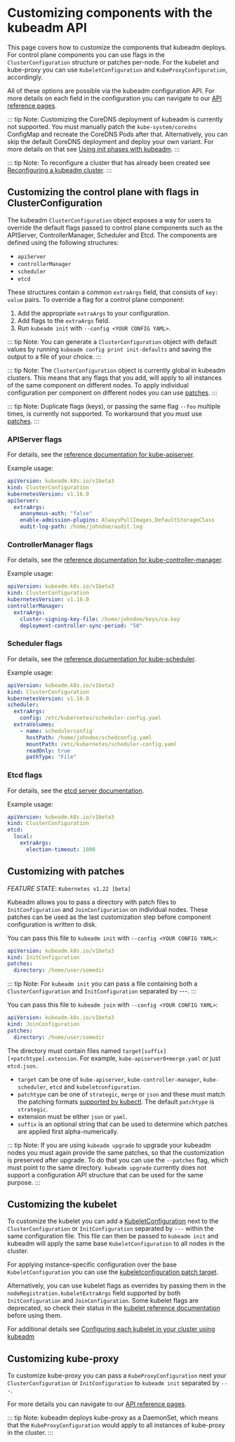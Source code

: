 # Customizing components with the kubeadm API

This page covers how to customize the components that kubeadm deploys. For control plane components you can use flags in the `ClusterConfiguration` structure or patches per-node. For the kubelet and kube-proxy you can use `KubeletConfiguration` and `KubeProxyConfiguration`, accordingly.

All of these options are possible via the kubeadm configuration API. For more details on each field in the configuration you can navigate to our [API reference pages](https://kubernetes.io/docs/reference/config-api/kubeadm-config.v1beta3/).

::: tip Note: 
Customizing the CoreDNS deployment of kubeadm is currently not supported. You must manually patch the `kube-system/coredns` ConfigMap and recreate the CoreDNS Pods after that. Alternatively, you can skip the default CoreDNS deployment and deploy your own variant. For more details on that see [Using init phases with kubeadm](https://kubernetes.io/docs/reference/setup-tools/kubeadm/kubeadm-init/#init-phases).
:::

::: tip Note: 
To reconfigure a cluster that has already been created see [Reconfiguring a kubeadm cluster](https://kubernetes.io/docs/tasks/administer-cluster/kubeadm/kubeadm-reconfigure).
:::

## Customizing the control plane with flags in ClusterConfiguration

The kubeadm `ClusterConfiguration` object exposes a way for users to override the default flags passed to control plane components such as the APIServer, ControllerManager, Scheduler and Etcd. The components are defined using the following structures:

- `apiServer`
- `controllerManager`
- `scheduler`
- `etcd`

These structures contain a common `extraArgs` field, that consists of `key: value` pairs. To override a flag for a control plane component:

1. Add the appropriate `extraArgs` to your configuration.
2. Add flags to the `extraArgs` field.
3. Run `kubeadm init` with `--config <YOUR CONFIG YAML>`.

::: tip Note: 
You can generate a `ClusterConfiguration` object with default values by running `kubeadm config print init-defaults` and saving the output to a file of your choice.
:::

::: tip Note: 
The `ClusterConfiguration` object is currently global in kubeadm clusters. This means that any flags that you add, will apply to all instances of the same component on different nodes. To apply individual configuration per component on different nodes you can use [patches](https://kubernetes.io/docs/setup/production-environment/tools/kubeadm/control-plane-flags/#patches).
:::

::: tip Note: 
Duplicate flags (keys), or passing the same flag `--foo` multiple times, is currently not supported. To workaround that you must use [patches](https://kubernetes.io/docs/setup/production-environment/tools/kubeadm/control-plane-flags/#patches).
:::

### APIServer flags

For details, see the [reference documentation for kube-apiserver](https://kubernetes.io/docs/reference/command-line-tools-reference/kube-apiserver/).

Example usage:

```yaml
apiVersion: kubeadm.k8s.io/v1beta3
kind: ClusterConfiguration
kubernetesVersion: v1.16.0
apiServer:
  extraArgs:
    anonymous-auth: "false"
    enable-admission-plugins: AlwaysPullImages,DefaultStorageClass
    audit-log-path: /home/johndoe/audit.log
```

### ControllerManager flags

For details, see the [reference documentation for kube-controller-manager](https://kubernetes.io/docs/reference/command-line-tools-reference/kube-controller-manager/).

Example usage:

```yaml
apiVersion: kubeadm.k8s.io/v1beta3
kind: ClusterConfiguration
kubernetesVersion: v1.16.0
controllerManager:
  extraArgs:
    cluster-signing-key-file: /home/johndoe/keys/ca.key
    deployment-controller-sync-period: "50"
```

### Scheduler flags

For details, see the [reference documentation for kube-scheduler](https://kubernetes.io/docs/reference/command-line-tools-reference/kube-scheduler/).

Example usage:

```yaml
apiVersion: kubeadm.k8s.io/v1beta3
kind: ClusterConfiguration
kubernetesVersion: v1.16.0
scheduler:
  extraArgs:
    config: /etc/kubernetes/scheduler-config.yaml
  extraVolumes:
    - name: schedulerconfig
      hostPath: /home/johndoe/schedconfig.yaml
      mountPath: /etc/kubernetes/scheduler-config.yaml
      readOnly: true
      pathType: "File"
```

### Etcd flags

For details, see the [etcd server documentation](https://etcd.io/docs/).

Example usage:

```yaml
apiVersion: kubeadm.k8s.io/v1beta3
kind: ClusterConfiguration
etcd:
  local:
    extraArgs:
      election-timeout: 1000
```

## Customizing with patches

*FEATURE STATE*: `Kubernetes v1.22 [beta]`

Kubeadm allows you to pass a directory with patch files to `InitConfiguration` and `JoinConfiguration` on individual nodes. These patches can be used as the last customization step before component configuration is written to disk.

You can pass this file to `kubeadm init` with `--config <YOUR CONFIG YAML>`:

```yaml
apiVersion: kubeadm.k8s.io/v1beta3
kind: InitConfiguration
patches:
  directory: /home/user/somedir
```

::: tip Note: 
For `kubeadm init` you can pass a file containing both a `ClusterConfiguration` and `InitConfiguration` separated by ---.
:::

You can pass this file to `kubeadm join` with `--config <YOUR CONFIG YAML>`:

```yaml
apiVersion: kubeadm.k8s.io/v1beta3
kind: JoinConfiguration
patches:
  directory: /home/user/somedir
```

The directory must contain files named `target[suffix][+patchtype].extension`. For example, `kube-apiserver0+merge.yaml` or just `etcd.json`.

- `target` can be one of `kube-apiserver`, `kube-controller-manager`, `kube-scheduler`, `etcd` and `kubeletconfiguration`.
- `patchtype` can be one of `strategic`, `merge` or `json` and these must match the patching formats [supported by kubectl](https://kubernetes.io/docs/tasks/manage-kubernetes-objects/update-api-object-kubectl-patch). The default `patchtype` is `strategic`.
- extension must be either `json` or `yaml`.
- `suffix` is an optional string that can be used to determine which patches are applied first alpha-numerically.

::: tip Note: 
If you are using `kubeadm upgrade` to upgrade your kubeadm nodes you must again provide the same patches, so that the customization is preserved after upgrade. To do that you can use the `--patches` flag, which must point to the same directory. `kubeadm upgrade` currently does not support a configuration API structure that can be used for the same purpose.
:::

## Customizing the kubelet

To customize the kubelet you can add a [KubeletConfiguration](https://kubernetes.io/docs/reference/config-api/kubelet-config.v1beta1/) next to the `ClusterConfiguration` or `InitConfiguration` separated by `---` within the same configuration file. This file can then be passed to `kubeadm init` and kubeadm will apply the same base `KubeletConfiguration` to all nodes in the cluster.

For applying instance-specific configuration over the base `KubeletConfiguration` you can use the [kubeletconfiguration patch target](https://kubernetes.io/docs/setup/production-environment/tools/kubeadm/control-plane-flags/#patches).

Alternatively, you can use kubelet flags as overrides by passing them in the `nodeRegistration.kubeletExtraArgs` field supported by both `InitConfiguration` and `JoinConfiguration`. Some kubelet flags are deprecated, so check their status in the [kubelet reference documentation](https://kubernetes.io/docs/reference/command-line-tools-reference/kubelet) before using them.

For additional details see [Configuring each kubelet in your cluster using kubeadm](https://kubernetes.io/docs/setup/production-environment/tools/kubeadm/kubelet-integration)

## Customizing kube-proxy

To customize kube-proxy you can pass a `KubeProxyConfiguration` next your `ClusterConfiguration` or `InitConfiguration` to `kubeadm init` separated by `---`.

For more details you can navigate to our [API reference pages](https://kubernetes.io/docs/reference/config-api/kubeadm-config.v1beta3/).

::: tip Note: 
kubeadm deploys kube-proxy as a DaemonSet, which means that the `KubeProxyConfiguration` would apply to all instances of kube-proxy in the cluster.
:::
